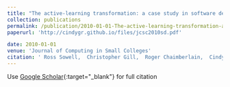 ```yaml
---
title: "The active-learning transformation: a case study in software development and systems software courses"
collection: publications
permalink: /publication/2010-01-01-The-active-learning-transformation-a-case-study-in-software-development-and-systems-software-courses
paperurl: 'http://cindygr.github.io/files/jcsc2010sd.pdf'

date: 2010-01-01
venue: 'Journal of Computing in Small Colleges'
citation: ' Ross Sowell,  Christopher Gill,  Roger Chaimberlain,  Cindy Grimm,  Kenneth Goldman,  Mark Tranel, &quot;The active-learning transformation: a case study in software development and systems software courses.&quot; Journal of Computing in Small Colleges, 2010.'
---
```

Use [Google Scholar](https://scholar.google.com/scholar?q=The+active+learning+transformation:+a+case+study+in+software+development+and+systems+software+courses){:target="_blank"} for full citation